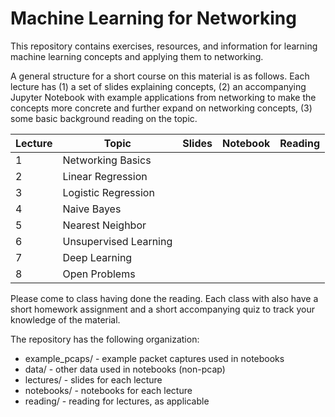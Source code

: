 # Machine Learning for Networking

This repository contains exercises, resources, and information for learning machine learning concepts and applying them to networking. 

A general structure for a short course on this material is as follows. Each lecture has (1) a set of slides explaining concepts, (2) an accompanying Jupyter Notebook with example applications from networking to make the concepts more concrete and further expand on networking concepts, (3) some basic background reading on the topic.

| Lecture | Topic                 | Slides | Notebook | Reading |
|---------|-----------------------|--------|----------|---------|
| 1       | Networking Basics     |        |          |         |
| 2       | Linear Regression     |        |          |         |
| 3       | Logistic Regression   |        |          |         |
| 4       | Naive Bayes           |        |          |         |
| 5       | Nearest Neighbor      |        |          |         |
| 6       | Unsupervised Learning |        |          |         |
| 7       | Deep Learning         |        |          |         |
| 8       | Open Problems         |        |          |         |

Please come to class having done the reading. Each class with also have a short homework assignment and a short accompanying quiz to track your knowledge of the material.

The repository has the following organization:

* example_pcaps/ - example packet captures used in notebooks
* data/ - other data used in notebooks (non-pcap)
* lectures/ - slides for each lecture
* notebooks/ - notebooks for each lecture
* reading/ - reading for lectures, as applicable

